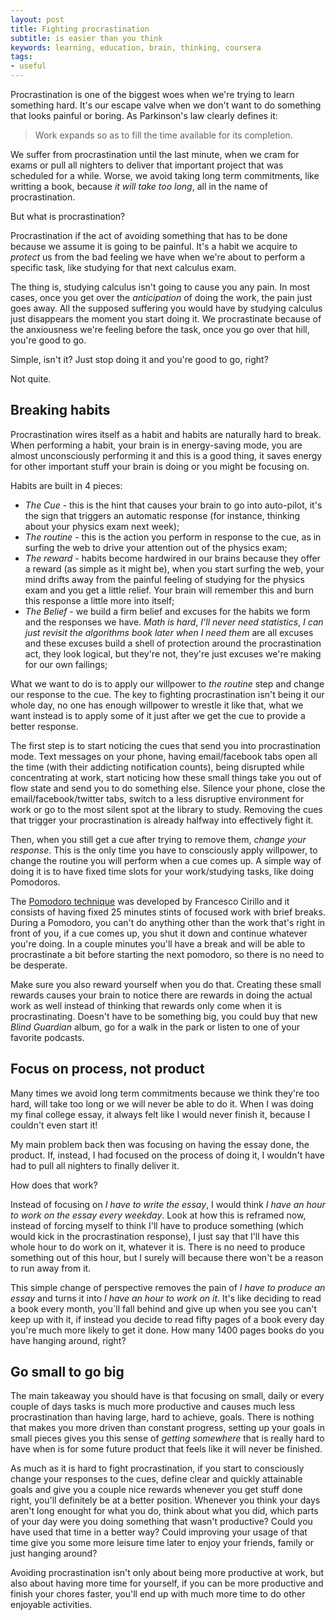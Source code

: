 ```yaml
---
layout: post
title: Fighting procrastination
subtitle: is easier than you think
keywords: learning, education, brain, thinking, coursera
tags:
- useful
---
```


Procrastination is one of the biggest woes when we're trying to learn something hard. It's our escape valve when we don't want to do something that looks painful or boring. As Parkinson's law clearly defines it:

> Work expands so as to fill the time available for its completion.

We suffer from procrastination until the last minute, when we cram for exams or pull all nighters to deliver that important project that was scheduled for a while. Worse, we avoid taking long term commitments, like writting a book, because _it will take too long_, all in the name of procrastination.

But what is procrastination?

Procrastination if the act of avoiding something that has to be done because we assume it is going to be painful. It's a habit we acquire to _protect_ us from the bad feeling we have when we're about to perform a specific task, like studying for that next calculus exam.

The thing is, studying calculus isn't going to cause you any pain. In most cases, once you get over the *anticipation* of doing the work, the pain just goes away. All the supposed suffering you would have by studying calculus just disappears the moment you start doing it. We procrastinate because of the anxiousness we're feeling before the task, once you go over that hill, you're good to go.

Simple, isn't it? Just stop doing it and you're good to go, right?

Not quite.

## Breaking habits

Procrastination wires itself as a habit and habits are naturally hard to break. When performing a habit, your brain is in energy-saving mode, you are almost unconsciously performing it and this is a good thing, it saves energy for other important stuff your brain is doing or you might be focusing on.

Habits are built in 4 pieces:

* *The Cue* - this is the hint that causes your brain to go into auto-pilot, it's the sign that triggers an automatic response (for instance, thinking about your physics exam next week);
* *The routine* - this is the action you perform in response to the cue, as in surfing the web to drive your attention out of the physics exam;
* *The reward* - habits become hardwired in our brains because they offer a reward (as simple as it might be), when you start surfing the web, your mind drifts away from the painful feeling of studying for the physics exam and you get a little relief. Your brain will remember this and burn this response a little more into itself;
* *The Belief* - we build a firm belief and excuses for the habits we form and the responses we have. _Math is hard_, _I'll never need statistics_, _I can just revisit the algorithms book later when I need them_ are all excuses and these excuses build a shell of protection around the procrastination act, they look logical, but they're not, they're just excuses we're making for our own failings;

What we want to do is to apply our willpower to *the routine* step and change our response to the cue. The key to fighting procrastination isn't being it our whole day, no one has enough willpower to wrestle it like that, what we want instead is to apply some of it just after we get the cue to provide a better response.

The first step is to start noticing the cues that send you into procrastination mode. Text messages on your phone, having email/facebook tabs open all the time (with their addicting notification counts), being disrupted while concentrating at work, start noticing how these small things take you out of flow state and send you to do something else. Silence your phone, close the email/facebook/twitter tabs, switch to a less disruptive environment for work or go to the most silent spot at the library to study. Removing the cues that trigger your procrastination is already halfway into effectively fight it.

Then, when you still get a cue after trying to remove them, *change your response*. This is the only time you have to consciously apply willpower, to change the routine you will perform when a cue comes up. A simple way of doing it is to have fixed time slots for your work/studying tasks, like doing Pomodoros.

The [Pomodoro technique](http://en.wikipedia.org/wiki/Pomodoro_Technique) was developed by Francesco Cirillo and it consists of having fixed 25 minutes stints of focused work with brief breaks. During a Pomodoro, you can't do anything other than the work that's right in front of you, if a cue comes up, you shut it down and continue whatever you're doing. In a couple minutes you'll have a break and will be able to procrastinate a bit before starting the next pomodoro, so there is no need to be desperate.

Make sure you also reward yourself when you do that. Creating these small rewards causes your brain to notice there are rewards in doing the actual work as well instead of thinking that rewards only come when it is procrastinating. Doesn't have to be something big, you could buy that new _Blind Guardian_ album, go for a walk in the park or listen to one of your favorite podcasts.

## Focus on process, not product

Many times we avoid long term commitments because we think they're too hard, will take too long or we will never be able to do it. When I was doing my final college essay, it always felt like I would never finish it, because I couldn't even start it!

My main problem back then was focusing on having the essay done, the product. If, instead, I had focused on the process of doing it, I wouldn't have had to pull all nighters to finally deliver it.

How does that work?

Instead of focusing on *I have to write the essay*, I would think *I have an hour to work on the essay every weekday*. Look at how this is reframed now, instead of forcing myself to think I'll have to produce something (which would kick in the procrastination response), I just say that I'll have this whole hour to do work on it, whatever it is. There is no need to produce something out of this hour, but I surely will because there won't be a reason to run away from it.

This simple change of perspective removes the pain of _I have to produce an essay_ and turns it into _I have an hour to work on it_. It's like deciding to read a book every month, you´ll fall behind and give up when you see you can't keep up with it, if instead you decide to read fifty pages of a book every day you're much more likely to get it done. How many 1400 pages books do you have hanging around, right?

## Go small to go big

The main takeaway you should have is that focusing on small, daily or every couple of days tasks is much more productive and causes much less procrastination than having large, hard to achieve, goals. There is nothing that makes you more driven than constant progress, setting up your goals in small pieces gives you this sense of _getting somewhere_ that is really hard to have when is for some future product that feels like it will never be finished.

As much as it is hard to fight procrastination, if you start to consciously change your responses to the cues, define clear and quickly attainable goals and give you a couple nice rewards whenever you get stuff done right, you'll definitely be at a better position. Whenever you think your days aren't long enought for what you do, think about what you did, which parts of your day were you doing something that wasn't productive? Could you have used that time in a better way? Could improving your usage of that time give you some more leisure time later to enjoy your friends, family or just hanging around?

Avoiding procrastination isn't only about being more productive at work, but also about having more time for yourself, if you can be more productive and finish your chores faster, you'll end up with much more time to do other enjoyable activities.
